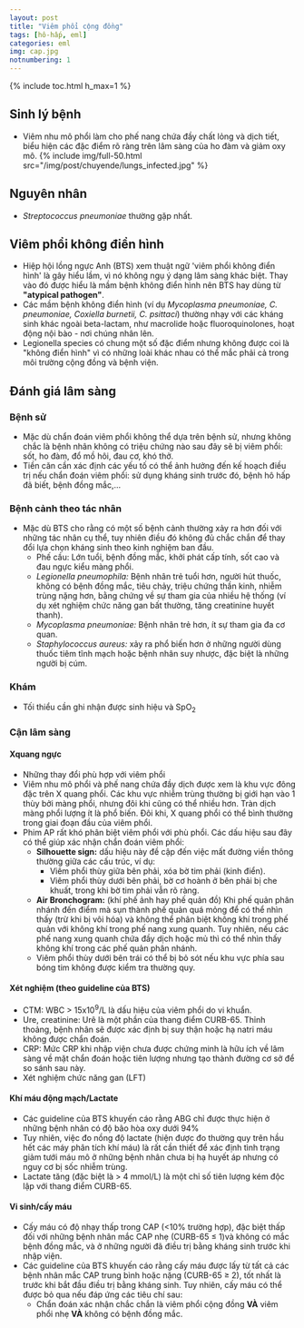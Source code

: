 ```yaml
---
layout: post
title: "Viêm phổi cộng đồng"
tags: [hô-hấp, eml]
categories: eml
img: cap.jpg
notnumbering: 1
---
```


{% include toc.html h_max=1 %}

## Sinh lý bệnh

- Viêm nhu mô phổi làm cho phế nang chứa đầy chất lỏng và dịch tiết, biểu hiện các đặc điểm rõ ràng trên lâm sàng của ho đàm và giảm oxy mô.
{% include img/full-50.html src="/img/post/chuyende/lungs_infected.jpg" %}

## Nguyên nhân
- *Streptococcus pneumoniae* thường gặp nhất.

## Viêm phổi không điển hình
- Hiệp hội lồng ngực Anh (BTS) xem thuật ngữ 'viêm phổi không điển hình' là gây hiểu lầm, vì nó không ngụ ý dạng lâm sàng khác biệt. Thay vào đó được hiểu là mầm bệnh không điển hình nên BTS hay dùng từ **"atypical pathogen"**.
- Các mầm bệnh không điển hình (ví dụ *Mycoplasma pneumoniae, C. pneumoniae, Coxiella burnetii, C. psittaci*) thường nhạy với các kháng sinh khác ngoài beta-lactam, như macrolide hoặc fluoroquinolones, hoạt động nội bào - nơi chúng nhân lên.
- Legionella species có chung một số đặc điểm nhưng không được coi là "không điển hình" vì có những loài khác nhau có thể mắc phải cả trong môi trường cộng đồng và bệnh viện.

## Đánh giá lâm sàng
### Bệnh sử
- Mặc dù chẩn đoán viêm phổi không thể dựa trên bệnh sử, nhưng không chắc là bệnh nhân không có triệu chứng nào sau đây sẽ bị viêm phổi: sốt, ho đàm, đổ mồ hôi, đau cơ, khó thở.
- Tiền căn cần xác định các yếu tố có thể ảnh hưởng đến kế hoạch điều trị nếu chẩn đoán viêm phổi: sử dụng kháng sinh trước đó, bệnh hô hấp đã biết, bệnh đồng mắc,...

### Bệnh cảnh theo tác nhân
- Mặc dù BTS cho rằng có một số bệnh cảnh thường xảy ra hơn đối với những tác nhân cụ thể, tuy nhiên điều đó không đủ chắc chắn để thay đổi lựa chọn kháng sinh theo kinh nghiệm ban đầu.
	- Phế cầu: Lớn tuổi, bệnh đồng mắc, khởi phát cấp tính, sốt cao và đau ngực kiểu màng phổi.
	- *Legionella pneumophila:* Bệnh nhân trẻ tuổi hơn, người hút thuốc, không có bệnh đồng mắc, tiêu chảy, triệu chứng thần kinh, nhiễm trùng nặng hơn, bằng chứng về sự tham gia của nhiều hệ thống (ví dụ xét nghiệm chức năng gan bất thường, tăng creatinine huyết thanh).
	- *Mycoplasma pneumoniae:* Bệnh nhân trẻ hơn, ít sự tham gia đa cơ quan.
	- *Staphylococcus aureus:* xảy ra phổ biến hơn ở những người dùng thuốc tiêm tĩnh mạch hoặc bệnh nhân suy nhược, đặc biệt là những người bị cúm.

### Khám
- Tối thiểu cần ghi nhận được sinh hiệu và SpO<sub>2</sub>

### Cận lâm sàng
#### Xquang ngực
- Những thay đổi phù hợp với viêm phổi
- Viêm nhu mô phổi và phế nang chứa đầy dịch được xem là khu vực đông đặc trên X quang phổi. Các khu vực nhiễm trùng thường bị giới hạn vào 1 thùy bởi màng phổi, nhưng đôi khi cũng có thể nhiều hơn. Tràn dịch màng phổi lượng ít là phổ biến. Đôi khi, X quang phổi có thể bình thường trong giai đoạn đầu của viêm phổi.
- Phim AP rất khó phân biệt viêm phổi với phù phổi. Các dấu hiệu sau đây có thể giúp xác nhận chẩn đoán viêm phổi:
	- **Silhouette sign:** dấu hiệu này đề cập đến việc mất đường viền thông thường giữa các cấu trúc, ví dụ:
		- Viêm phổi thùy giữa bên phải, xóa bờ tim phải (kinh điển).
		- Viêm phổi thùy dưới bên phải, bờ cơ hoành ở bên phải bị che khuất, trong khi bờ tim phải vẫn rõ ràng.
	- **Air Bronchogram:** (khí phế ảnh hay phế quản đồ) Khi phế quản phân nhánh đến điểm mà sụn thành phế quản quá mỏng để có thể nhìn thấy (trừ khi bị vôi hóa) và không thể phân biệt không khí trong phế quản với không khí trong phế nang xung quanh. Tuy nhiên, nếu các phế nang xung quanh chứa đầy dịch hoặc mủ thì có thể nhìn thấy không khí trong các phế quản phân nhánh.
	- Viêm phổi thùy dưới bên trái có thể bị bỏ sót nếu khu vực phía sau bóng tim không được kiểm tra thường quy.
	
#### Xét nghiệm (theo guideline của BTS)
- CTM: WBC > 15x10<sup>9</sup>/L là dấu hiệu của viêm phổi do vi khuẩn.
- Ure, creatinine: Urê là một phần của thang điểm CURB-65. Thỉnh thoảng, bệnh nhân sẽ được xác định bị suy thận hoặc hạ natri máu không được chẩn đoán.
- CRP: Mức CRP khi nhập viện chưa được chứng minh là hữu ích về lâm sàng về mặt chẩn đoán hoặc tiên lượng nhưng tạo thành đường cơ sở để so sánh sau này.
- Xét nghiệm chức năng gan (LFT)

#### Khí máu động mạch/Lactate
- Các guideline của BTS khuyến cáo rằng ABG chỉ được thực hiện ở những bệnh nhân có độ bão hòa oxy dưới 94%
- Tuy nhiên, việc đo nồng độ lactate (hiện được đo thường quy trên hầu hết các máy phân tích khí máu) là rất cần thiết để xác định tình trạng giảm tưới máu mô ở những bệnh nhân chưa bị hạ huyết áp nhưng có nguy cơ bị sốc nhiễm trùng.
- Lactate tăng (đặc biệt là > 4 mmol/L) là một chỉ số tiên lượng kém độc lập với thang điểm CURB-65.

#### Vi sinh/cấy máu
- Cấy máu có độ nhạy thấp trong CAP (<10% trường hợp), đặc biệt thấp đối với những bệnh nhân mắc CAP nhẹ (CURB-65 ≤ 1)và không có mắc bệnh đồng mắc, và ở những người đã điều trị bằng kháng sinh trước khi nhập viện.
- Các guideline của BTS khuyến cáo rằng cấy máu được lấy từ tất cả các bệnh nhân mắc CAP trung bình hoặc nặng (CURB-65 ≥ 2), tốt nhất là trước khi bắt đầu điều trị bằng kháng sinh. Tuy nhiên, cấy máu có thể được bỏ qua nếu đáp ứng các tiêu chí sau:
	- Chẩn đoán xác nhận chắc chắn là viêm phổi cộng đồng **VÀ** viêm phổi nhẹ **VÀ** không có bệnh đồng mắc.







